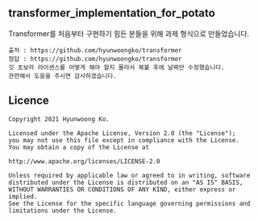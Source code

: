 ## transformer_implementation_for_potato
Transformer를 처음부터 구현하기 힘든 분들을 위해 과제 형식으로 만들었습니다.

    출처 : https://github.com/hyunwoongko/transformer
    정답 : https://github.com/hyunwoongko/transformer
    깃 초보라 라이센스를 어떻게 해야 할지 몰라서 복붙 후에 날짜만 수정했습니다. 
    관련해서 도움을 주시면 감사하겠습니다.

## Licence
    Copyright 2021 Hyunwoong Ko.
    
    Licensed under the Apache License, Version 2.0 (the "License");
    you may not use this file except in compliance with the License.
    You may obtain a copy of the License at
    
    http://www.apache.org/licenses/LICENSE-2.0
    
    Unless required by applicable law or agreed to in writing, software
    distributed under the License is distributed on an "AS IS" BASIS,
    WITHOUT WARRANTIES OR CONDITIONS OF ANY KIND, either express or implied.
    See the License for the specific language governing permissions and
    limitations under the License.